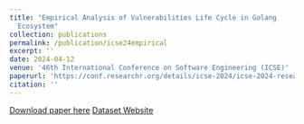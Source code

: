 ```yaml
---
title: "Empirical Analysis of Vulnerabilities Life Cycle in Golang
  Ecosystem"
collection: publications
permalink: /publication/icse24empirical
excerpt: ''
date: 2024-04-12
venue: '46th International Conference on Software Engineering (ICSE)'
paperurl: 'https://conf.researchr.org/details/icse-2024/icse-2024-research-track/230/Empirical-Analysis-of-Vulnerabilities-Life-Cycle-in-Golang-Ecosystem'
citation: ''
---
```

<!-- Your Name, You. (2010). &quot;Paper Title Number 2.&quot; <i>Journal 1</i>. 1(2). -->
<!-- This paper is about the number 2. The number 3 is left for future work. -->

[Download paper here](http://arxiv.org/abs/2401.00515)
[Dataset Website](https://sites.google.com/view/vulnerabilities-life-cycle/)

<!-- Recommended citation: Your Name, You. (2010). "Paper Title Number 2." <i>Journal 1</i>. 1(2). -->
